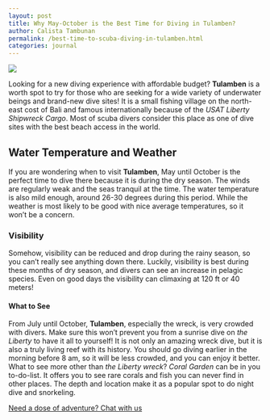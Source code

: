 ```yaml
---
layout: post
title: Why May-October is the Best Time for Diving in Tulamben?
author: Calista Tambunan
permalink: /best-time-to-scuba-diving-in-tulamben.html
categories: journal
---
```


<img src="https://i.imgur.com/fCYPJoR.jpg" class="img-responsive post-feat-img" />

Looking for a new diving experience with affordable budget? **Tulamben** is a worth spot to try for those who are seeking for a wide variety of underwater beings and brand-new dive sites! It is a small fishing village on the north-east cost of Bali and famous internationally because of the *USAT Liberty Shipwreck Cargo*. Most of scuba divers consider this place as one of dive sites with the best beach access in the world. 

## Water Temperature and Weather
If you are wondering when to visit **Tulamben**, May until October is the perfect time to dive there because it is during the dry season. The winds are regularly weak and the seas tranquil at the time. The water temperature is also mild enough, around 26-30 degrees during this period. While the weather is most likely to be good with nice average temperatures, so it won’t be a concern. 

### Visibility 
Somehow, visibility can be reduced and drop during the rainy season, so you can’t really see anything down there. Luckily, visibility is best during these months of dry season, and divers can see an increase in pelagic species. Even on good days the visibility can climaxing at 120 ft or 40 meters!

#### What to See
From July until October, **Tulamben**, especially the wreck, is very crowded with divers. Make sure this won’t prevent you from a sunrise dive on *the Liberty* to have it all to yourself! It is not only an amazing wreck dive, but it is also a truly living reef with its history. You should go diving earlier in the morning before 8 am, so it will be less crowded, and you can enjoy it better. What to see more other than *the Liberty wreck*? *Coral Garden* can be in you to-do-list. It offers you to see rare corals and fish you can never find in other places. The depth and location make it as a popular spot to do night dive and snorkeling. 

<a href="https://web.whatsapp.com/send?phone={{site.wa}}&text=Hi%20E-Nyelam,%20i%20need%20info%20for%20dive%20spot" class="cta--in--page">Need a dose of adventure? Chat with us</a>
